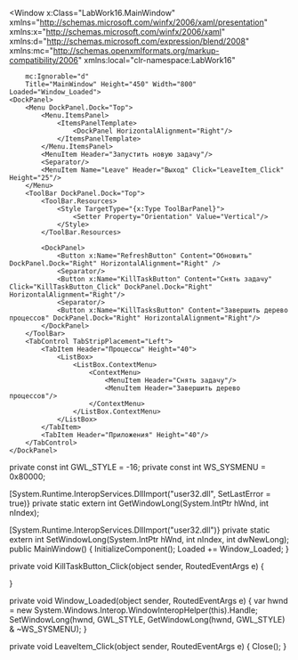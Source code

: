 <Window x:Class="LabWork16.MainWindow"
        xmlns="http://schemas.microsoft.com/winfx/2006/xaml/presentation"
        xmlns:x="http://schemas.microsoft.com/winfx/2006/xaml"
        xmlns:d="http://schemas.microsoft.com/expression/blend/2008"
        xmlns:mc="http://schemas.openxmlformats.org/markup-compatibility/2006"
        xmlns:local="clr-namespace:LabWork16"
        
        mc:Ignorable="d"
        Title="MainWindow" Height="450" Width="800" Loaded="Window_Loaded">
    <DockPanel>
        <Menu DockPanel.Dock="Top">
            <Menu.ItemsPanel>
                <ItemsPanelTemplate>
                    <DockPanel HorizontalAlignment="Right"/>
                </ItemsPanelTemplate>
            </Menu.ItemsPanel>
            <MenuItem Header="Запустить новую задачу"/>
            <Separator/>
            <MenuItem Name="Leave" Header="Выход" Click="LeaveItem_Click" Height="25"/>
        </Menu>
        <ToolBar DockPanel.Dock="Top">
            <ToolBar.Resources>
                <Style TargetType="{x:Type ToolBarPanel}">
                    <Setter Property="Orientation" Value="Vertical"/>
                </Style>
            </ToolBar.Resources>

            <DockPanel>
                <Button x:Name="RefreshButton" Content="Обновить" DockPanel.Dock="Right" HorizontalAlignment="Right" />
                <Separator/>
                <Button x:Name="KillTaskButton" Content="Снять задачу" Click="KillTaskButton_Click" DockPanel.Dock="Right" HorizontalAlignment="Right"/>
                <Separator/>
                <Button x:Name="KillTasksButton" Content="Завершить дерево процессов" DockPanel.Dock="Right" HorizontalAlignment="Right"/>
            </DockPanel>
        </ToolBar>
        <TabControl TabStripPlacement="Left">
            <TabItem Header="Процессы" Height="40">
                <ListBox>
                    <ListBox.ContextMenu>
                        <ContextMenu>
                            <MenuItem Header="Снять задачу"/>
                            <MenuItem Header="Завершить дерево процессов"/>
                        </ContextMenu>
                    </ListBox.ContextMenu>
                </ListBox>
            </TabItem>
            <TabItem Header="Приложения" Height="40"/>
        </TabControl>
    </DockPanel>
</Window>










 private const int GWL_STYLE = -16;
 private const int WS_SYSMENU = 0x80000;

 [System.Runtime.InteropServices.DllImport("user32.dll", SetLastError = true)}
 private static extern int GetWindowLong(System.IntPtr hWnd, int nIndex);

 [System.Runtime.InteropServices.DllImport("user32.dll")}
 private static extern int SetWindowLong(System.IntPtr hWnd, int nIndex, int dwNewLong);
 public MainWindow()
 {
     InitializeComponent();
     Loaded += Window_Loaded;
 }

 private void KillTaskButton_Click(object sender, RoutedEventArgs e)
 {

 }

 private void Window_Loaded(object sender, RoutedEventArgs e)
 {
     var hwnd = new System.Windows.Interop.WindowInteropHelper(this).Handle;
     SetWindowLong(hwnd, GWL_STYLE, GetWindowLong(hwnd, GWL_STYLE) & ~WS_SYSMENU);
 }

 private void LeaveItem_Click(object sender, RoutedEventArgs e)
 {
     Close();
 }
